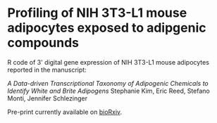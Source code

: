 # Profiling of NIH 3T3-L1 mouse adipocytes exposed to adipgenic compounds

R code of 3' digital gene expression of NIH 3T3-L1 mouse adipocytes reported in the manuscript:

*A Data-driven Transcriptional Taxonomy of Adipogenic Chemicals to Identify White and Brite Adipogens*
Stephanie Kim, Eric Reed, Stefano Monti, Jennifer Schlezinger

Pre-print currently available on [bioRxiv](https://www.biorxiv.org/content/10.1101/519629v3.full).

